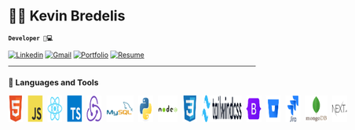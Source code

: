 # 🏄‍♂️ Kevin Bredelis

**`Developer 🏻💻`**

   <p align="left">
      <a href="https://www.linkedin.com/in/kevin-bredelis-14a475178/">
         <img alt="Linkedin" title="Take my Linkedin Profile" src="https://custom-icon-badges.demolab.com/badge/-Linkedin-blue?style=for-the-badge&logoColor=white&logo=linkedin"/></a> 
      <a href="mailto:bredeliskev@gmail.com">
         <img alt="Gmail" title="Gmail" src="https://custom-icon-badges.demolab.com/badge/-gmail-red?style=for-the-badge&logoColor=white&logo=gmail"/></a> 
      <a href="https://portfolio-kevinbre.vercel.app/">
         <img alt="Portfolio" title="Look my portfolio" src="https://custom-icon-badges.demolab.com/badge/-portfolio-white?style=for-the-badge&logoColor=white&logo=web"/></a>
      <a href="https://drive.google.com/file/d/1lLMcVkx-KKRE0bZpF5S9fRkPlBVc4xnl/view">
         <img alt="Resume" title="Resume" src="https://custom-icon-badges.demolab.com/badge/-resume-yellow?style=for-the-badge&logoColor=white&logo=googledrive"/></a>
   </p>

---

### 🧰 Languages and Tools
<div style="display: flex; alig-items: center;">
<img align="left" alt="HTML" width="30px" style="padding-right:10px;" src="https://raw.githubusercontent.com/devicons/devicon/1119b9f84c0290e0f0b38982099a2bd027a48bf1/icons/html5/html5-original.svg"/>
<img align="left" alt="Javascript" width="30px" style="padding-right:10px;" src="https://raw.githubusercontent.com/devicons/devicon/1119b9f84c0290e0f0b38982099a2bd027a48bf1/icons/javascript/javascript-original.svg" />
<img align="left" alt="React" width="30px" style="padding-right:10px;" src="https://raw.githubusercontent.com/devicons/devicon/1119b9f84c0290e0f0b38982099a2bd027a48bf1/icons/react/react-original.svg" />
<img align="left" alt="Typescript" width="30px" style="padding-right:10px;" src="https://raw.githubusercontent.com/devicons/devicon/1119b9f84c0290e0f0b38982099a2bd027a48bf1/icons/typescript/typescript-original.svg" />
<img align="left" alt="Redux" width="30px" style="padding-right:10px;" src="https://raw.githubusercontent.com/devicons/devicon/1119b9f84c0290e0f0b38982099a2bd027a48bf1/icons/redux/redux-original.svg" />
<img align="left" alt="MySql" width="55px" style="padding-right:10px;" src="https://raw.githubusercontent.com/devicons/devicon/1119b9f84c0290e0f0b38982099a2bd027a48bf1/icons/mysql/mysql-original-wordmark.svg" />
<img align="left" alt="Python" width="30px" style="padding-right:10px;" src="https://raw.githubusercontent.com/devicons/devicon/1119b9f84c0290e0f0b38982099a2bd027a48bf1/icons/python/python-original.svg" />
<img align="left" alt="NodeJs" width="40px" style="padding-right:10px;" src="https://raw.githubusercontent.com/devicons/devicon/1119b9f84c0290e0f0b38982099a2bd027a48bf1/icons/nodejs/nodejs-original-wordmark.svg" />
<img align="left" alt="CSS3" width="30px" style="padding-right:10px;" src="https://raw.githubusercontent.com/devicons/devicon/1119b9f84c0290e0f0b38982099a2bd027a48bf1/icons/css3/css3-original.svg" />
<img align="left" alt="Tailwind" width="80px" style="padding-right:10px;" src="https://raw.githubusercontent.com/devicons/devicon/1119b9f84c0290e0f0b38982099a2bd027a48bf1/icons/tailwindcss/tailwindcss-original-wordmark.svg" />
<img align="left" alt="BootStrap" width="30px" style="padding-right:10px;" src="https://raw.githubusercontent.com/devicons/devicon/1119b9f84c0290e0f0b38982099a2bd027a48bf1/icons/bootstrap/bootstrap-original.svg" />
<img align="left" alt="Bitbucket" width="30px" style="padding-right:10px;" src="https://raw.githubusercontent.com/devicons/devicon/1119b9f84c0290e0f0b38982099a2bd027a48bf1/icons/bitbucket/bitbucket-original.svg" />
<img align="left" alt="Jira" width="30px" style="padding-right:10px;" src="https://raw.githubusercontent.com/devicons/devicon/1119b9f84c0290e0f0b38982099a2bd027a48bf1/icons/jira/jira-original-wordmark.svg" />
<img align="left" alt="Mongo" width="45px" style="padding-right:10px;" src="https://raw.githubusercontent.com/devicons/devicon/1119b9f84c0290e0f0b38982099a2bd027a48bf1/icons/mongodb/mongodb-original-wordmark.svg" />
<img align="left" alt="Next" width="30px" style="padding-right:10px;" src="https://raw.githubusercontent.com/devicons/devicon/1119b9f84c0290e0f0b38982099a2bd027a48bf1/icons/nextjs/nextjs-original-wordmark.svg" />
</div>
<br />





<!--
**kevinbre/kevinbre** is a ✨ _special_ ✨ repository because its `README.md` (this file) appears on your GitHub profile.

Here are some ideas to get you started:

- 🔭 I’m currently working on ...
- 🌱 I’m currently learning ...
- 👯 I’m looking to collaborate on ...
- 🤔 I’m looking for help with ...
- 💬 Ask me about ...
- 📫 How to reach me: ...
- 😄 Pronouns: ...
- ⚡ Fun fact: ...
-->
